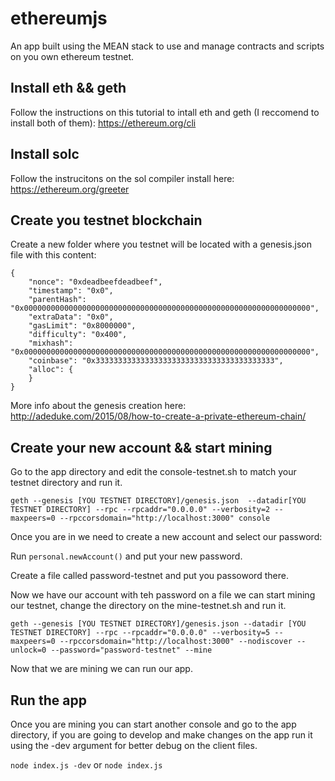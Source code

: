 # ethereumjs
An app built using the MEAN stack to use and manage contracts and scripts on you own ethereum testnet.

## Install eth && geth

Follow the instructions on this tutorial to intall eth and geth (I reccomend to install both of them):
https://ethereum.org/cli

## Install solc

Follow the instrucitons on the sol compiler install here:
https://ethereum.org/greeter

## Create you testnet blockchain

Create a new folder where you testnet will be located with a genesis.json file with this content:
```
{
	"nonce": "0xdeadbeefdeadbeef",
	"timestamp": "0x0",
	"parentHash": "0x0000000000000000000000000000000000000000000000000000000000000000",
	"extraData": "0x0",
	"gasLimit": "0x8000000",
	"difficulty": "0x400",
	"mixhash": "0x0000000000000000000000000000000000000000000000000000000000000000",
	"coinbase": "0x3333333333333333333333333333333333333333",
	"alloc": {
	}
}
```
More info about the genesis creation here: http://adeduke.com/2015/08/how-to-create-a-private-ethereum-chain/

## Create your new account && start mining

Go to the app directory and edit the console-testnet.sh to match your testnet directory and run it.

`geth --genesis [YOU TESTNET DIRECTORY]/genesis.json  --datadir[YOU TESTNET DIRECTORY] --rpc --rpcaddr="0.0.0.0" --verbosity=2 --maxpeers=0 --rpccorsdomain="http://localhost:3000" console`

Once you are in we need to create a new account and select our password:

Run `personal.newAccount()` and put your new password.

Create a file called password-testnet and put you passoword there.

Now we have our account with teh password on a file we can start mining our testnet, change the directory on the mine-testnet.sh and run it.

`geth --genesis [YOU TESTNET DIRECTORY]/genesis.json --datadir [YOU TESTNET DIRECTORY] --rpc --rpcaddr="0.0.0.0" --verbosity=5 --maxpeers=0 --rpccorsdomain="http://localhost:3000" --nodiscover --unlock=0 --password="password-testnet" --mine`

Now that we are mining we can run our app.

## Run the app

Once you are mining you can start another console and go to the app directory, if you are going to develop and make changes on the app run it using the -dev argument for better debug on the client files.

`node index.js -dev` or `node index.js`
